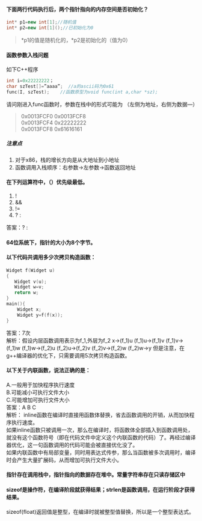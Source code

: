 #### 下面两行代码执行后，两个指针指向的内存空间是否初始化？
```C++
int* p1=new int[1];//随机值
int* p2=new int[1]();//已初始化为0
```
>\*p1的值是随机化的，\*p2是初始化的（值为0）


#### 函数参数入栈问题
如下C++程序
```C++
int i=0x22222222；
char szTest[]=”aaaa”;  //a的ascii码为0x61
func(I, szTest);    //函数原型为void func(int a,char *sz);
```
请问刚进入func函数时，参数在栈中的形式可能为 （左侧为地址，右侧为数据—）
>0x0013FCF0	0x0013FCF8  
0x0013FCF4	0x22222222  
0x0013FCF8	0x61616161

##### 注意点
1. 对于x86，栈的增长方向是从大地址到小地址
2. 函数调用入栈顺序：右参数->左参数->函数返回地址

#### 在下列运算符中，（）优先级最低。
1. !  
2. &&
3. !=
4. ? :  

答案：? :

#### 64位系统下，指针的大小为8个字节。


#### 以下代码共调用多少次拷贝构造函数：
```C++
Widget f(Widget u)
{  
   Widget v(u);
   Widget w=v;
   return w;
}
main(){
    Widget x;
    Widget y=f(f(x));
}
```
答案：7次  
解析：假设内层函数调用表示为f_1,外层为f_2
x->(f_1)u
(f_1)u->(f_1)v
(f_1)v->(f_1)w
(f_1)w->(f_2)u
(f_2)u->(f_2)v
(f_2)v->(f_2)w
(f_2)w->y
但是注意，在g++编译器的优化下，只需要调用5次拷贝构造函数。

#### 以下关于内联函数，说法正确的是：
A.一般用于加快程序执行速度    
B.可能减小可执行文件大小  
C.可能增加可执行文件大小  
答案：A B C  
解析：
inline函数在编译时直接用函数体替换，省去函数调用的开销，从而加快程序执行速度。   
如果inline函数只被调用一次，那么在编译时，将函数体全部插入到函数调用处，就没有这个函数符号（即在代码文件中定义这个内联函数的代码）了。再经过编译器优化，这一句函数调用的代码可能会被直接优化没了。   
如果内联函数中有局部变量，同时用表达式传参，那么当函数被多次调用时，编译时会产生大量扩展码，从而增加可执行文件大小。

#### 指针存在调用栈中，指针指向的数据存在堆中。常量字符串存在只读存储区中

#### sizeof是操作符，在编译阶段就获得结果；strlen是函数调用，在运行阶段才获得结果。   
sizeof(float)返回值是整型，在编译时就被整型值替换，所以是一个整型表达式。

